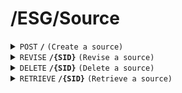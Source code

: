 # /ESG/Source
<details>
<summary><code>POST</code> <code><b>/</b></code> <code>(Create a source)</code></summary>

<br />

##### Headers
| key | values | description |
| --- | ------ | ----------- |
| --- | ------ | ----------- |
##### Body
| key      | required | data type | description                  |
| -------- | -------- | --------- | ---------------------------- |
| EName    | true     | string    | the name of the equipment    |
| Form     | true     | char(2)   | the name of the form         |
| MName    | true     | .json     | the name of the meterial     |
| Category | true     | int       | the categroy of the source   |
##### Responses
| http code    | content-type         | description                     |
| ------------ | -------------------- | ------------------------------- |
| `200`        | `application/json`   | the detail of the posted source |
| `400`        | `text/plain`         | `{ message: "client error"}`    |
| `500`        | `text/plain`         | `{ message: "server error"}`    |

</details>


<details>
<summary><code>REVISE</code> <code><b>/{SID}</b></code> <code>(Revise a source)</code></summary>

<br />

##### Headers
| key | values | description |
| --- | ------ | ----------- |
| --- | ------ | ----------- |
##### Path Parameters
| key     | required | data type      | description                     |
| ------- | -------- | -------------- | ------------------------------- |
| SID     | true     | string         | id of the source                |
##### Body
| key      | required | data type      | description                     |
| -------- | -------- | -------------- | ------------------------------- |
| EName    | true     | string         | the name of the equipment       |
| Form     | true     | char(2)        | the name of the form            |
| MName    | true     | .json          | the name of the meteril         |
| Category | true     | int            | the categroy of the source      |
##### Responses
| http code    | content-type       | description                        |
| ------------ | ------------------ | ---------------------------------- |
| `200`        | `application/json` | the detail of the revised source |
| `400`        | `text/plain`       | `{ message: "client error"}`       |
| `500`        | `text/plain`       | `{ message: "server error"}`       |

</details>

<details>
<summary><code>DELETE</code> <code><b>/{SID}</b></code> <code>(Delete a source)</code></summary>

<br />

##### Headers
| key | values | description |
| --- | ------ | ----------- |
| --- | ------ | ----------- |
##### Path Parameters
| key | required | data type | description        |
| --- | -------- | --------- | ------------------ |
| SID | true     | string    | id of the source   |
##### Responses
| http code    | content-type       | description                        |
| ------------ | -------------------| ---------------------------------- |
| `200`        | `application/json` | `{ message: "success"}`            |
| `400`        | `text/plain`       | `{ message: "client error"}`       |
| `500`        | `text/plain`       | `{ message: "server error"}`       |

</details>

<details>
<summary><code>RETRIEVE</code> <code><b>/{SID}</b></code> <code>(Retrieve a source)</code></summary>

<br />only for admin

##### Headers
| key | values | description |
| --- | ------ | ----------- |
| --- | ------ | ----------- |
##### Path Parameters
| key | required | data type | description        |
| --- | -------- | --------- | ------------------ |
| SID | true     | string    | id of the source   |
##### Responses
| http code    | content-type       | description                        |
| ------------ | ------------------ | ---------------------------------- |
| `200`        | `application/json` | the detail of the retrieved source |
| `401`        | `text/plain`       | `{"Not Found"}`                    |
| `400`        | `text/plain`       | `{ message: "client error"}`       |
| `500`        | `text/plain`       | `{ message: "server error"}`       |

</details>
